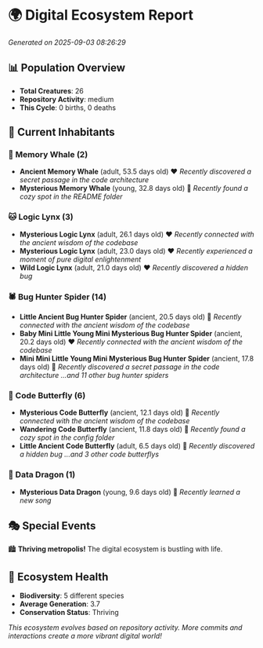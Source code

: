 # 🌍 Digital Ecosystem Report
*Generated on 2025-09-03 08:26:29*

## 📊 Population Overview
- **Total Creatures**: 26
- **Repository Activity**: medium
- **This Cycle**: 0 births, 0 deaths

## 👥 Current Inhabitants

### 🐋 Memory Whale (2)
- **Ancient Memory Whale** (adult, 53.5 days old) ❤️
  *Recently discovered a secret passage in the code architecture*
- **Mysterious Memory Whale** (young, 32.8 days old) 💛
  *Recently found a cozy spot in the README folder*

### 🐱 Logic Lynx (3)
- **Mysterious Logic Lynx** (adult, 26.1 days old) ❤️
  *Recently connected with the ancient wisdom of the codebase*
- **Mysterious Logic Lynx** (adult, 23.0 days old) ❤️
  *Recently experienced a moment of pure digital enlightenment*
- **Wild Logic Lynx** (adult, 21.0 days old) ❤️
  *Recently discovered a hidden bug*

### 🕷️ Bug Hunter Spider (14)
- **Little Ancient Bug Hunter Spider** (ancient, 20.5 days old) 💛
  *Recently connected with the ancient wisdom of the codebase*
- **Baby Mini Little Young Mini Mysterious Bug Hunter Spider** (ancient, 20.2 days old) ❤️
  *Recently connected with the ancient wisdom of the codebase*
- **Mini Mini Little Young Mini Mysterious Bug Hunter Spider** (ancient, 17.8 days old) 💛
  *Recently discovered a secret passage in the code architecture*
  *...and 11 other bug hunter spiders*

### 🦋 Code Butterfly (6)
- **Mysterious Code Butterfly** (ancient, 12.1 days old) 💛
  *Recently connected with the ancient wisdom of the codebase*
- **Wandering Code Butterfly** (ancient, 11.8 days old) 💛
  *Recently found a cozy spot in the config folder*
- **Little Ancient Code Butterfly** (adult, 6.5 days old) 💛
  *Recently discovered a hidden bug*
  *...and 3 other code butterflys*

### 🐉 Data Dragon (1)
- **Mysterious Data Dragon** (young, 9.6 days old) 💛
  *Recently learned a new song*

## 🎭 Special Events

🏙️ **Thriving metropolis!** The digital ecosystem is bustling with life.

## 🔬 Ecosystem Health
- **Biodiversity**: 5 different species
- **Average Generation**: 3.7
- **Conservation Status**: Thriving

*This ecosystem evolves based on repository activity. More commits and interactions create a more vibrant digital world!*